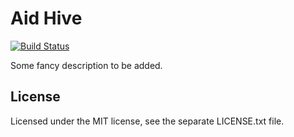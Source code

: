 Aid Hive
================
[![Build Status](https://semaphoreci.com/api/v1/projects/bdc73c2e-6da2-454e-b781-4dfb51d04c7b/681622/badge.svg)](https://semaphoreci.com/aid-hive/aid_hive)

Some fancy description to be added.


License
-------

Licensed under the MIT license, see the separate LICENSE.txt file.
